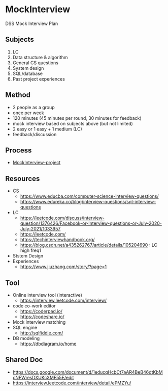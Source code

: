 # MockInterview
DSS Mock Interview Plan

## Subjects 
1. LC
2. Data structure & algorithm
3. General CS questions
4. System design
5. SQL/database
6. Past project experiences

## Method
- 2 people as a group
- once per week
- 120 minutes (45 minutes per round, 30 minutes for feedback)
- mock interview based on subjects above (but not limited) 
- 2 easy or 1 easy + 1 medium (LC)
- feedback/discussion

## Process 
- [MockInterview-project](https://github.com/DataStudySquad/MockInterview/projects/1)

## Resources
- CS
  - https://www.educba.com/computer-science-interview-questions/
  - https://www.edureka.co/blog/interview-questions/sql-interview-questions
- LC
  - https://leetcode.com/discuss/interview-question/1376426/Facebook-or-Interview-questions-or-July-2020-July-2021/1033957
  - https://leetcode.com/
  - https://techinterviewhandbook.org/
  - https://blog.csdn.net/a435262767/article/details/105204690 : LC high freq1
- Ststem Design
- Experiences
  - https://www.jiuzhang.com/story/?page=1

## Tool
- Online interview tool (interactive)
  - https://interview.leetcode.com/interview/
- code co-work editor
  - https://coderpad.io/
  - https://codeshare.io/
- Mock interview matching
- SQL engine
  - http://sqlfiddle.com/
- DB modeling
  - https://dbdiagram.io/home

## Shared Doc
- https://docs.google.com/document/d/1educqHcbCt7aAR4BeB46dtKbMcNFWresDXUKcXMF55E/edit
- https://interview.leetcode.com/interview/detail/ePMZYu/
